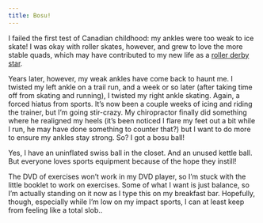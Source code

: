 ```yaml
---
title: Bosu!
---
```

I failed the first test of Canadian childhood: my ankles were too weak to ice skate! I was okay with roller skates, however, and grew to love the more stable quads, which may have contributed to my new life as a [roller derby star](http://www.denverrollerdolls.org/skaters/bio/kendra-blood/). 

Years later, however, my weak ankles have come back to haunt me. I twisted my left ankle on a trail run, and a week or so later (after taking time off from skating and running), I twisted my right ankle skating. Again, a forced hiatus from sports. It&#8217;s now been a couple weeks of icing and riding the trainer, but I&#8217;m going stir-crazy. My chiropractor finally did something where he realigned my heels (it&#8217;s been noticed I flare my feet out a bit while I run, he may have done something to counter that?) but I want to do more to ensure my ankles stay strong. So? I got a bosu ball!

Yes, I have an uninflated swiss ball in the closet. And an unused kettle ball. But everyone loves sports equipment because of the hope they instill! 

The DVD of exercises won&#8217;t work in my DVD player, so I&#8217;m stuck with the little booklet to work on exercises. Some of what I want is just balance, so I&#8217;m actually standing on it now as I type this on my breakfast bar. Hopefully, though, especially while I&#8217;m low on my impact sports, I can at least keep from feeling like a total slob..